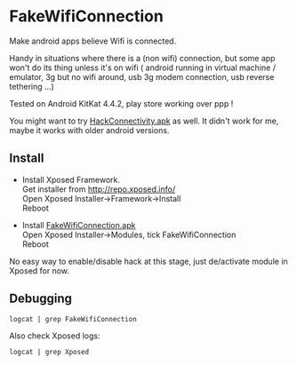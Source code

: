 FakeWifiConnection
==================

Make android apps believe Wifi is connected.

Handy in situations where there is a (non wifi) connection, but some app won't do its thing unless it's on wifi
( android running in virtual machine / emulator, 3g but no wifi around, usb 3g modem connection, usb reverse tethering ...)

Tested on Android KitKat 4.4.2, play store working over ppp !

You might want to try [HackConnectivity.apk](http://www.digitalmobile.in/community/threads/fake-wifi-to-play-games-with-wifi-requirement.8461/) as well. It didn't work for me, maybe it works with older android versions.

Install
-------

- Install Xposed Framework.  
  Get installer from http://repo.xposed.info/  
  Open Xposed Installer->Framework->Install  
  Reboot

- Install [FakeWifiConnection.apk](https://raw.github.com/lemonsqueeze/FakeWifiConnection/master/bin/FakeWifiConnection.apk)  
  Open Xposed Installer->Modules, tick FakeWifiConnection  
  Reboot

No easy way to enable/disable hack at this stage, just de/activate module in Xposed for now.

Debugging
---------

`logcat | grep FakeWifiConnection`

Also check Xposed logs:

`logcat | grep Xposed`
